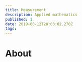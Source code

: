 ```yaml
---
title: Measurement
description: Applied mathematics
published: 1
date: 2019-08-12T20:03:02.270Z
tags: 
---
```


# About